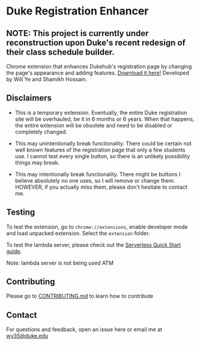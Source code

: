 # Duke Registration Enhancer

## NOTE: This project is currently under reconstruction upon Duke's recent redesign of their class schedule builder. 

Chrome extension that enhances Dukehub's registration page by changing the page's appearance and adding features. [Download it here!](https://chrome.google.com/webstore/detail/duke-registration-enhance/ahlkcnepemhengifaokogcgbfggpkjmk) Developed by Will Ye and Shamikh Hossain.

## Disclaimers

- This is a temporary extension. Eventually, the entire Duke registration site will be overhauled, be it in 6 months or 6 years. When that happens, the entire extension will be obsolete and need to be disabled or completely changed.

- This may unintentionally break functionality. There could be certain not well known features of the registration page that only a few students use. I cannot test every single button, so there is an unlikely possibility things may break.

- This may intentionally break functionality. There might be buttons I believe absolutely no one uses, so I will remove or change them. HOWEVER, if you actually miss them, please don't hesitate to contact me.

## Testing

To test the extension, go to `chrome://extensions`, enable developer mode and load unpacked extension. Select the `extension` folder.

To test the lambda server, please check out the [Serverless Quick Start guide](https://serverless.com/framework/docs/providers/aws/guide/quick-start/).

Note: lambda server is not being used ATM

## Contributing

Please go to [CONTRIBUTING.md](CONTRIBUTING.md) to learn how to contribute

## Contact

For questions and feedback, open an issue here or email me at wy35@duke.edu

